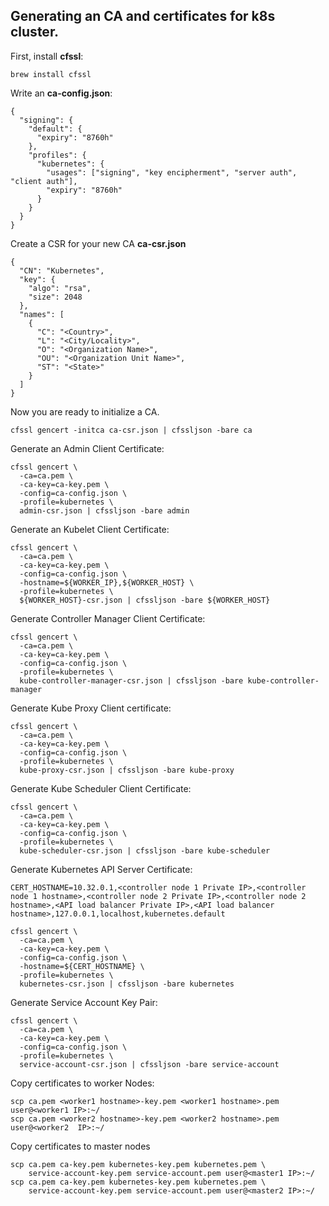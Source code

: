 ## Generating an CA and certificates for k8s cluster.

First, install **cfssl**:
```
brew install cfssl
```

Write an **ca-config.json**:
```
{
  "signing": {
    "default": {
      "expiry": "8760h"
    },
    "profiles": {
      "kubernetes": {
        "usages": ["signing", "key encipherment", "server auth", "client auth"],
        "expiry": "8760h"
      }
    }
  }
}
```

Create a CSR for your new CA **ca-csr.json**
```
{
  "CN": "Kubernetes",
  "key": {
    "algo": "rsa",
    "size": 2048
  },
  "names": [
    {
      "C": "<Country>",
      "L": "<City/Locality>",
      "O": "<Organization Name>",
      "OU": "<Organization Unit Name>",
      "ST": "<State>"
    }
  ]
}
```

Now you are ready to initialize a CA.
```
cfssl gencert -initca ca-csr.json | cfssljson -bare ca
```

Generate an Admin Client Certificate:
```
cfssl gencert \
  -ca=ca.pem \
  -ca-key=ca-key.pem \
  -config=ca-config.json \
  -profile=kubernetes \
  admin-csr.json | cfssljson -bare admin
```

Generate an Kubelet Client Certificate:
```
cfssl gencert \
  -ca=ca.pem \
  -ca-key=ca-key.pem \
  -config=ca-config.json \
  -hostname=${WORKER_IP},${WORKER_HOST} \
  -profile=kubernetes \
  ${WORKER_HOST}-csr.json | cfssljson -bare ${WORKER_HOST}
```

Generate Controller Manager Client Certificate:
```
cfssl gencert \
  -ca=ca.pem \
  -ca-key=ca-key.pem \
  -config=ca-config.json \
  -profile=kubernetes \
  kube-controller-manager-csr.json | cfssljson -bare kube-controller-manager
```

Generate Kube Proxy Client certificate:
```
cfssl gencert \
  -ca=ca.pem \
  -ca-key=ca-key.pem \
  -config=ca-config.json \
  -profile=kubernetes \
  kube-proxy-csr.json | cfssljson -bare kube-proxy
```

Generate Kube Scheduler Client Certificate:
```
cfssl gencert \
  -ca=ca.pem \
  -ca-key=ca-key.pem \
  -config=ca-config.json \
  -profile=kubernetes \
  kube-scheduler-csr.json | cfssljson -bare kube-scheduler
```

Generate Kubernetes API Server Certificate:
```
CERT_HOSTNAME=10.32.0.1,<controller node 1 Private IP>,<controller node 1 hostname>,<controller node 2 Private IP>,<controller node 2 hostname>,<API load balancer Private IP>,<API load balancer hostname>,127.0.0.1,localhost,kubernetes.default

cfssl gencert \
  -ca=ca.pem \
  -ca-key=ca-key.pem \
  -config=ca-config.json \
  -hostname=${CERT_HOSTNAME} \
  -profile=kubernetes \
  kubernetes-csr.json | cfssljson -bare kubernetes
```

Generate Service Account Key Pair:
```
cfssl gencert \
  -ca=ca.pem \
  -ca-key=ca-key.pem \
  -config=ca-config.json \
  -profile=kubernetes \
  service-account-csr.json | cfssljson -bare service-account
```

Copy certificates to worker Nodes:
```
scp ca.pem <worker1 hostname>-key.pem <worker1 hostname>.pem user@<worker1 IP>:~/
scp ca.pem <worker2 hostname>-key.pem <worker2 hostname>.pem user@<worker2  IP>:~/
```

Copy certificates to master nodes
```
scp ca.pem ca-key.pem kubernetes-key.pem kubernetes.pem \
    service-account-key.pem service-account.pem user@<master1 IP>:~/
scp ca.pem ca-key.pem kubernetes-key.pem kubernetes.pem \
    service-account-key.pem service-account.pem user@<master2 IP>:~/
```